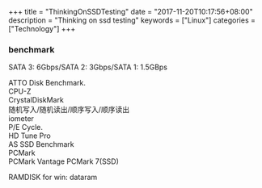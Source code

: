 +++
title = "ThinkingOnSSDTesting"
date = "2017-11-20T10:17:56+08:00"
description = "Thinking on ssd testing"
keywords = ["Linux"]
categories = ["Technology"]
+++
### benchmark
SATA 3: 6Gbps/SATA 2: 3Gbps/SATA 1: 1.5GBps

ATTO Disk Benchmark.    
CPU-Z    
CrystalDiskMark    
随机写入/随机读出/顺序写入/顺序读出    
iometer    
P/E Cycle.    
HD Tune Pro    
AS SSD Benchmark    
PCMark    
PCMark Vantage
PCMark 7(SSD)


RAMDISK for win: dataram
